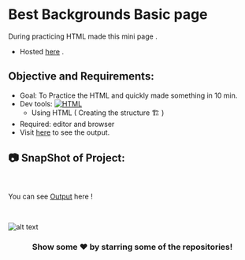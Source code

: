 # Best Backgrounds Basic page

During practicing HTML made this mini page .
- Hosted [here](https://bg-ayushsleeping.netlify.app/) .



## Objective and Requirements:
- Goal: To Practice the HTML and quickly made something in 10 min.
- Dev tools: <a href="#"><img alt="HTML" src="https://img.shields.io/badge/HTML-E34F26.svg?logo=html5&logoColor=white"></a>
   *  Using HTML ( Creating the structure 🏗️ ) 
- Required: editor and browser
- Visit [here](https://bg-ayushsleeping.netlify.app/) to see the output.

## :camera: SnapShot of Project:

<br />

You can see [Output](https://bg-ayushsleeping.netlify.app/) here !

<br>

![alt text](https://github.com/ayush-sleeping/HTML-mini-Projects/blob/main/Best%20Backgrounds%20page/Output%20SS/Output%20ss.png)





<div align="center">

### Show some ❤️ by starring some of the repositories!

</div>
